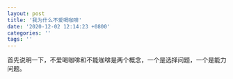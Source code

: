 ```yaml
---
layout: post
title: '我为什么不爱喝咖啡'
date: '2020-12-02 12:14:23 +0800'
categories: ''
tags: ''
---
```


首先说明一下，不爱喝咖啡和不能咖啡是两个概念，一个是选择问题，一个是能力问题。
